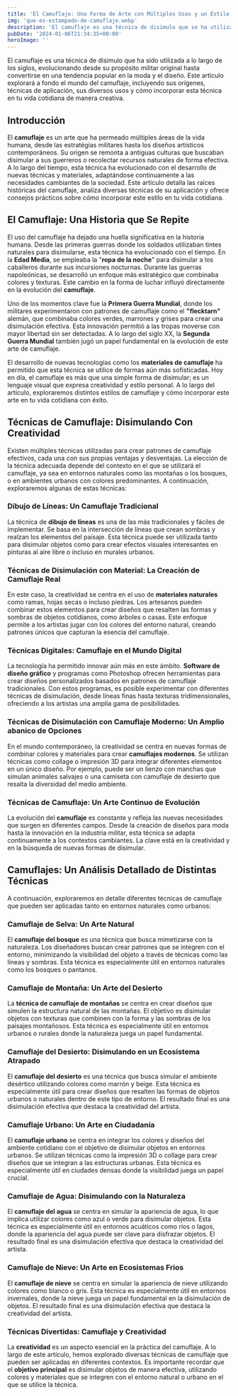 ```yaml
---
title: 'El Camuflaje: Una Forma de Arte con Múltiples Usos y un Estilo Atemporal - Camuflaje Militar'
img: 'que-es-estampado-de-camuflaje.webp'
description: 'El camuflaje es una técnica de disimulo que se ha utilizado a lo largo de los siglos, evolucionando desde su propósito militar original hasta convertirse en'
pubDate: '2024-01-06T21:34:35+00:00'
heroImage: ''
---
```

    
  El camuflaje es una técnica de disimulo que ha sido utilizada a lo largo de los siglos, evolucionando desde su propósito militar original hasta convertirse en una tendencia popular en la moda y el diseño. Este artículo explorará a fondo el mundo del camuflaje, incluyendo sus orígenes, técnicas de aplicación, sus diversos usos y cómo incorporar esta técnica en tu vida cotidiana de manera creativa.

## Introducción

El **camuflaje** es un arte que ha permeado múltiples áreas de la vida humana, desde las estratégias militares hasta los diseños artísticos contemporáneos. Su origen se remonta a antiguas culturas que buscaban disimular a sus guerreros o recolectar recursos naturales de forma efectiva. A lo largo del tiempo, esta técnica ha evolucionado con el desarrollo de nuevas técnicas y materiales, adaptándose continuamente a las necesidades cambiantes de la sociedad. Este artículo detalla las raíces históricas del camuflaje, analiza diversas técnicas de su aplicación y ofrece consejos prácticos sobre cómo incorporar este estilo en tu vida cotidiana.

## El Camuflaje: Una Historia que Se Repite

El uso del camuflaje ha dejado una huella significativa en la historia humana. Desde las primeras guerras donde los soldados utilizaban tintes naturales para disimularse, esta técnica ha evolucionado con el tiempo. En la **Edad Media**, se empleaba la "**ropa de la noche**" para disimular a los caballeros durante sus incursiones nocturnas. Durante las guerras napoleónicas, se desarrolló un enfoque más estratégico que combinaba colores y texturas.  Este cambio en la forma de luchar influyó directamente en la evolución del **camuflaje**.

Uno de los momentos clave fue la **Primera Guerra Mundial**, donde los militares experimentaron con patrones de camuflaje como el **"flecktarn"** alemán, que combinaba colores verdes, marrones y grises para crear una disimulación efectiva. Esta innovación permitió a las tropas moverse con mayor libertad sin ser detectadas.  A lo largo del siglo XX, la **Segunda Guerra Mundial** también jugó un papel fundamental en la evolución de este arte de camuflaje.

El desarrollo de nuevas tecnologías como los **materiales de camuflaje** ha permitido que esta técnica se utilice de formas aún más sofisticadas. Hoy en día, el camuflaje es más que una simple forma de disimular; es un lenguaje visual que expresa creatividad y estilo personal. A lo largo del artículo, exploraremos distintos estilos de camuflaje y cómo incorporar este arte en tu vida cotidiana con éxito.

## Técnicas de Camuflaje: Disimulando Con Creatividad

Existen múltiples técnicas utilizadas para crear patrones de camuflaje efectivos, cada una con sus propias ventajas y desventajas. La elección de la técnica adecuada depende del contexto en el que se utilizará el camuflaje, ya sea en entornos naturales como las montañas o los bosques, o en ambientes urbanos con colores predominantes. A continuación, exploraremos algunas de estas técnicas:

### Dibujo de Líneas: Un Camuflaje Tradicional

La técnica de **dibujo de líneas** es una de las más tradicionales y fáciles de implementar. Se basa en la intersección de líneas que crean sombras y realzan los elementos del paisaje. Esta técnica puede ser utilizada tanto para disimular objetos como para crear efectos visuales interesantes en pinturas al aire libre o incluso en murales urbanos.

### Técnicas de Disimulación con Material: La Creación de Camuflaje Real

En este caso, la creatividad se centra en el uso de **materiales naturales** como ramas, hojas secas o incluso piedras. Los artesanos pueden combinar estos elementos para crear diseños que resalten las formas y sombras de objetos cotidianos, como árboles o casas. Este enfoque permite a los artistas jugar con los colores del entorno natural, creando patrones únicos que capturan la esencia del camuflaje.

### Técnicas Digitales: Camuflaje en el Mundo Digital

La tecnología ha permitido innovar aún más en este ámbito. **Software de diseño gráfico** y programas como Photoshop ofrecen herramientas para crear diseños personalizados basados en patrones de camuflaje tradicionales. Con estos programas, es posible experimentar con diferentes técnicas de disimulación, desde líneas finas hasta texturas tridimensionales, ofreciendo a los artistas una amplia gama de posibilidades.

### Técnicas de Disimulación con Camuflaje Moderno: Un Amplio abanico de Opciones

En el mundo contemporáneo, la creatividad se centra en nuevas formas de combinar colores y materiales para crear **camuflajes modernos**. Se utilizan técnicas como collage o impresión 3D para integrar diferentes elementos en un único diseño. Por ejemplo, puede ser un lienzo con manchas que simulan animales salvajes o una camiseta con camuflaje de desierto que resalta la diversidad del medio ambiente.

### Técnicas de Camuflaje: Un Arte Continuo de Evolución

La evolución del **camuflaje** es constante y refleja las nuevas necesidades que surgen en diferentes campos. Desde la creación de diseños para moda hasta la innovación en la industria militar, esta técnica se adapta continuamente a los contextos cambiantes. La clave está en la creatividad y en la búsqueda de nuevas formas de disimular.

## Camuflajes: Un Análisis Detallado de Distintas Técnicas

A continuación, exploraremos en detalle diferentes técnicas de camuflaje que pueden ser aplicadas tanto en entornos naturales como urbanos:

### Camuflaje de Selva: Un Arte Natural

El **camuflaje del bosque** es una técnica que busca mimetizarse con la naturaleza. Los diseñadores buscan crear patrones que se integren con el entorno, minimizando la visibilidad del objeto a través de técnicas como las líneas y sombras. Esta técnica es especialmente útil en entornos naturales como los bosques o pantanos.

### Camuflaje de Montaña: Un Arte del Desierto

La **técnica de camuflaje de montañas** se centra en crear diseños que simulen la estructura natural de las montañas. El objetivo es disimular objetos con texturas que combinen con la forma y las sombras de los paisajes montañosos. Esta técnica es especialmente útil en entornos urbanos o rurales donde la naturaleza juega un papel fundamental.

### Camuflaje del Desierto: Disimulando en un Ecosistema Atrapado

El **camuflaje del desierto** es una técnica que busca simular el ambiente desértico utilizando colores como marrón y beige. Esta técnica es especialmente útil para crear diseños que resalten las formas de objetos urbanos o naturales dentro de este tipo de entorno. El resultado final es una disimulación efectiva que destaca la creatividad del artista.

### Camuflaje Urbano: Un Arte en Ciudadanía

El **camuflaje urbano** se centra en integrar los colores y diseños del ambiente cotidiano con el objetivo de disimular objetos en entornos urbanos. Se utilizan técnicas como la impresión 3D o collage para crear diseños que se integran a las estructuras urbanas. Esta técnica es especialmente útil en ciudades densas donde la visibilidad juega un papel crucial.

### Camuflaje de Agua: Disimulando con la Naturaleza

El **camuflaje del agua** se centra en simular la apariencia de agua, lo que implica utilizar colores como azul o verde para disimular objetos. Esta técnica es especialmente útil en entornos acuáticos como ríos o lagos, donde la apariencia del agua puede ser clave para disfrazar objetos. El resultado final es una disimulación efectiva que destaca la creatividad del artista.

### Camuflaje de Nieve: Un Arte en Ecosistemas Frios

El **camuflaje de nieve** se centra en simular la apariencia de nieve utilizando colores como blanco o gris. Esta técnica es especialmente útil en entornos invernales, donde la nieve juega un papel fundamental en la disimulación de objetos. El resultado final es una disimulación efectiva que destaca la creatividad del artista.

### Técnicas Divertidas: Camuflaje y Creatividad

La **creatividad** es un aspecto esencial en la práctica del camuflaje. A lo largo de este artículo, hemos explorado diversas técnicas de camuflaje que pueden ser aplicadas en diferentes contextos. Es importante recordar que el **objetivo principal** es disimular objetos de manera efectiva, utilizando colores y materiales que se integren con el entorno natural o urbano en el que se utilice la técnica.
  